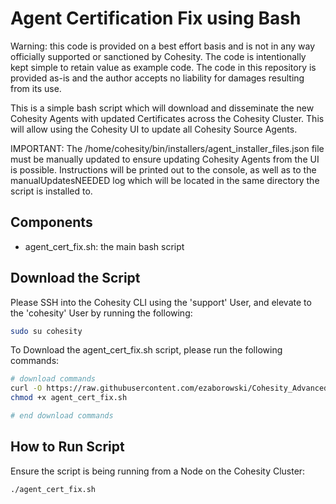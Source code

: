# Agent Certification Fix using Bash

Warning: this code is provided on a best effort basis and is not in any way officially supported or sanctioned by Cohesity. The code is intentionally kept simple to retain value as example code. The code in this repository is provided as-is and the author accepts no liability for damages resulting from its use.

This is a simple bash script which will download and disseminate the new Cohesity Agents with updated Certificates across the Cohesity Cluster. This will allow using the Cohesity UI to update all Cohesity Source Agents.

IMPORTANT: The /home/cohesity/bin/installers/agent_installer_files.json file must be manually updated to ensure updating Cohesity Agents from the UI is possible. Instructions will be printed out to the console, as well as to the manualUpdatesNEEDED log which will be located in the same directory the script is installed to.

## Components

* agent_cert_fix.sh: the main bash script 

## Download the Script

Please SSH into the Cohesity CLI using the 'support' User, and elevate to the 'cohesity' User by running the following:

```bash
sudo su cohesity
```

To Download the agent_cert_fix.sh script, please run the following commands: 

```bash
# download commands
curl -O https://raw.githubusercontent.com/ezaborowski/Cohesity_Advanced_Services/main/Agent_Certification_Fix/agent_cert_fix.sh
chmod +x agent_cert_fix.sh

# end download commands
```

## How to Run Script

Ensure the script is being running from a Node on the Cohesity Cluster:

```bash
./agent_cert_fix.sh
```